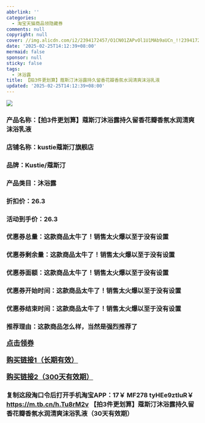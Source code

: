 ```yaml
---
abbrlink: ''
categories:
  - 淘宝天猫商品领隐藏券
comments: null
copyright: null
cover: //img.alicdn.com/i2/2394172457/O1CN01ZAPvOl1U1MAb9aUCn_!!2394172457.jpg
date: '2025-02-25T14:12:39+08:00'
mermaid: false
sponsor: null
sticky: false
tags:
  - 沐浴露
title: 【拍3件更划算】蔻斯汀沐浴露持久留香花瓣香氛水润清爽沫浴乳液
updated: '2025-02-25T14:12:39+08:00'
--- 
```


![](//img.alicdn.com/i2/2394172457/O1CN01ZAPvOl1U1MAb9aUCn_!!2394172457.jpg)

### 产品名称：【拍3件更划算】蔻斯汀沐浴露持久留香花瓣香氛水润清爽沫浴乳液
### 店铺名称：kustie蔻斯汀旗舰店
### 品牌：Kustie/蔻斯汀
### 产品类目：沐浴露
### 折扣价：26.3
### 活动到手价：26.3
### 优惠券总量：这款商品太牛了！销售太火爆以至于没有设置
### 优惠券剩余量：这款商品太牛了！销售太火爆以至于没有设置
### 优惠券面额：这款商品太牛了！销售太火爆以至于没有设置
### 优惠券开始时间：这款商品太牛了！销售太火爆以至于没有设置
### 优惠券结束时间：这款商品太牛了！销售太火爆以至于没有设置
### 推荐理由：这款商品怎么样，当然是强烈推荐了

<p style="font-size: 18px; font-weight: bold;">
  <a href="这款商品太牛了！销售太火爆以至于没有设置" target="_blank">点击领券</a>
</p>
<p style="font-size: 18px; font-weight: bold;">
  <a href="https://s.click.taobao.com/t?e=m%3D2%26s%3DSgpfgAHLfTFw4vFB6t2Z2ueEDrYVVa64K7Vc7tFgwiHjf2vlNIV67k2Uw6Vjz9mVZW1Lr5j6Def3ID%2FV1RqsF4wnCJeELi4I%2FIEn%2BS1IjHAB0ghlTd7WlZVm%2FOAUUFw71qrpxiwMoCNxc1AtbZGVS%2FdFSWG4ofvAr9DHPAHywmQLZMqoQW%2BfuKGzo1lVxIioAYPeFfWIcXtgxvVpborQCzxwMe9ALadxVI%2FXXCc828SfTX%2BdebwMYs6f7fvuYnpkVXBWfn83d6ORmfcD0XF1fgX7qpY2hN8aTc7jC1Dcr3RdeEqtwEl0zNBRQCQsdJJNXOMA%2BWjHCWmiZ%2BQMlGz6FQ%3D%3D" target="_blank">购买链接1（长期有效）</a>
</p>
<p style="font-size: 18px; font-weight: bold;">
  <a href="https://s.click.taobao.com/xhOcVNs" target="_blank">购买链接2（300天有效期）</a>
</p>

### 复制这段淘口令后打开手机淘宝APP：17￥ MF278 tyHEe9ztluR￥ https://m.tb.cn/h.Tu8rM2v  【拍3件更划算】蔻斯汀沐浴露持久留香花瓣香氛水润清爽沫浴乳液（30天有效期）
